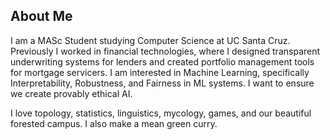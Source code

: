 ## About Me

I am a MASc Student studying Computer Science at UC Santa Cruz. Previously I worked in financial technologies, where I designed transparent underwriting systems for lenders and created portfolio management tools for mortgage servicers. I am interested in Machine Learning, specifically Interpretability, Robustness, and Fairness in ML systems. I want to ensure we create provably ethical AI.

I love topology, statistics, linguistics, mycology, games, and our beautiful forested campus. I also make a mean green curry. 
